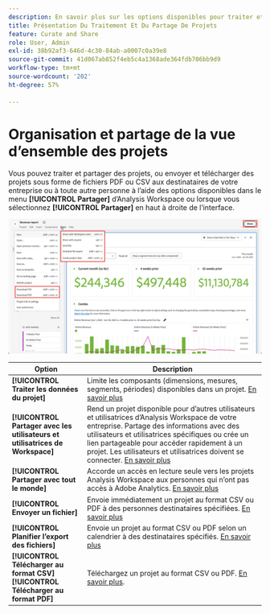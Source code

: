 ```yaml
---
description: En savoir plus sur les options disponibles pour traiter et partager des projets Analysis Workspace.
title: Présentation Du Traitement Et Du Partage De Projets
feature: Curate and Share
role: User, Admin
exl-id: 38b92af3-646d-4c30-84ab-a0007c0a39e8
source-git-commit: 41d067ab852f4eb5c4a1368ade364fdb706bb9d9
workflow-type: tm+mt
source-wordcount: '202'
ht-degree: 57%

---
```


# Organisation et partage de la vue d’ensemble des projets

Vous pouvez traiter et partager des projets, ou envoyer et télécharger des projets sous forme de fichiers PDF ou CSV aux destinataires de votre entreprise ou à toute autre personne à l’aide des options disponibles dans le menu **[!UICONTROL Partager]** d’Analysis Workspace ou lorsque vous sélectionnez **[!UICONTROL Partager]** en haut à droite de l’interface.

![Options de partage](assets/share-options.png)

| Option | Description |
|---|---|
| **[!UICONTROL Traiter les données du projet]** | Limite les composants (dimensions, mesures, segments, périodes) disponibles dans un projet. [En savoir plus](/help/analyze/analysis-workspace/curate-share/curate.md) |
| **[!UICONTROL Partager avec les utilisateurs et utilisatrices de Workspace]** | Rend un projet disponible pour d’autres utilisateurs et utilisatrices d’Analysis Workspace de votre entreprise. Partage des informations avec des utilisateurs et utilisatrices spécifiques ou crée un lien partageable pour accéder rapidement à un projet. Les utilisateurs et utilisatrices doivent se connecter. [En savoir plus](/help/analyze/analysis-workspace/curate-share/share-projects.md) |
| **[!UICONTROL Partager avec tout le monde]** | Accorde un accès en lecture seule vers les projets Analysis Workspace aux personnes qui n’ont pas accès à Adobe Analytics. [En savoir plus](/help/analyze/analysis-workspace/curate-share/share-projects.md) |
| **[!UICONTROL Envoyer un fichier]** | Envoie immédiatement un projet au format CSV ou PDF à des personnes destinataires spécifiées. [En savoir plus](/help/analyze/analysis-workspace/curate-share/t-schedule-report.md) |
| **[!UICONTROL Planifier l’export des fichiers]** | Envoie un projet au format CSV ou PDF selon un calendrier à des destinataires spécifiés. [En savoir plus](/help/analyze/analysis-workspace/curate-share/t-schedule-report.md) |
| **[!UICONTROL Télécharger au format CSV]**<br/>**[!UICONTROL Télécharger au format PDF]** | Téléchargez un projet au format CSV ou PDF. [En savoir plus](download-send.md). |
